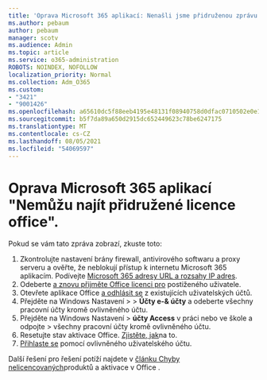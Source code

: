 ```yaml
---
title: 'Oprava Microsoft 365 aplikací: Nenašli jsme přidruženou zprávu o licencích office.'
ms.author: pebaum
author: pebaum
manager: scotv
ms.audience: Admin
ms.topic: article
ms.service: o365-administration
ROBOTS: NOINDEX, NOFOLLOW
localization_priority: Normal
ms.collection: Adm_O365
ms.custom:
- "3421"
- "9001426"
ms.openlocfilehash: a65610dc5f88eeb4195e48131f08940758d0dfac0710502e0e15ab5f661c5719
ms.sourcegitcommit: b5f7da89a650d2915dc652449623c78be6247175
ms.translationtype: MT
ms.contentlocale: cs-CZ
ms.lasthandoff: 08/05/2021
ms.locfileid: "54069597"
---
```

# <a name="fixing-the-microsoft-365-apps-couldnt-find-office-licenses-associated-message"></a>Oprava Microsoft 365 aplikací "Nemůžu najít přidružené licence office".

Pokud se vám tato zpráva zobrazí, zkuste toto:

1. Zkontrolujte nastavení brány firewall, antivirového softwaru a proxy serveru a ověřte, že neblokují přístup k internetu Microsoft 365 aplikacím. Podívejte [Microsoft 365 adresy URL a rozsahy IP adres](https://docs.microsoft.com/office365/enterprise/urls-and-ip-address-ranges).
2. Odeberte [a znovu přijměte Office licenci pro](https://docs.microsoft.com/microsoft-365/admin/manage/assign-licenses-to-users) postiženého uživatele. 
3. Otevřete aplikace Office [a odhlásit se](https://support.office.com/article/5a20dc11-47e9-4b6f-945d-478cb6d92071) z existujících uživatelských účtů.
4. Přejděte na Windows Nastavení >   >  **Účty e-& účty** a odeberte všechny pracovní účty kromě ovlivněného účtu.
5. Přejděte na Windows Nastavení > **účty Access** v práci nebo ve škole a odpojte  >  všechny pracovní účty kromě ovlivněného účtu.
6. Resetujte stav aktivace Office. [Zjistěte, jak](https://docs.microsoft.com/office365/troubleshoot/activation/reset-office-365-proplus-activation-state)na to.
7. [Přihlaste se](https://support.office.com/article/628ea040-f265-49de-b986-be09c3ebf8a9) pomocí ovlivněného uživatelského účtu.

Další řešení pro řešení potíží najdete v [článku Chyby nelicencovaných](https://support.office.com/Article/0d23d3c0-c19c-4b2f-9845-5344fedc4380)produktů a aktivace v Office .